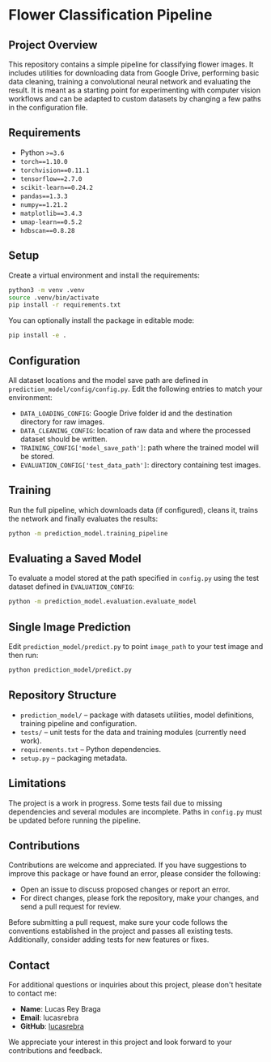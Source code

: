 # Flower Classification Pipeline

## Project Overview

This repository contains a simple pipeline for classifying flower images.  It
includes utilities for downloading data from Google Drive, performing basic data
cleaning, training a convolutional neural network and evaluating the result.  It
is meant as a starting point for experimenting with computer vision workflows and
can be adapted to custom datasets by changing a few paths in the configuration
file.

## Requirements

- Python `>=3.6`
- `torch==1.10.0`
- `torchvision==0.11.1`
- `tensorflow==2.7.0`
- `scikit-learn==0.24.2`
- `pandas==1.3.3`
- `numpy==1.21.2`
- `matplotlib==3.4.3`
- `umap-learn==0.5.2`
- `hdbscan==0.8.28`

## Setup

Create a virtual environment and install the requirements:

```bash
python3 -m venv .venv
source .venv/bin/activate
pip install -r requirements.txt
```

You can optionally install the package in editable mode:

```bash
pip install -e .
```

## Configuration

All dataset locations and the model save path are defined in
`prediction_model/config/config.py`.  Edit the following entries to match your
environment:

- `DATA_LOADING_CONFIG`: Google Drive folder id and the destination directory
  for raw images.
- `DATA_CLEANING_CONFIG`: location of raw data and where the processed dataset
  should be written.
- `TRAINING_CONFIG['model_save_path']`: path where the trained model will be
  stored.
- `EVALUATION_CONFIG['test_data_path']`: directory containing test images.

## Training

Run the full pipeline, which downloads data (if configured), cleans it, trains
the network and finally evaluates the results:

```bash
python -m prediction_model.training_pipeline
```

## Evaluating a Saved Model

To evaluate a model stored at the path specified in `config.py` using the test
dataset defined in `EVALUATION_CONFIG`:

```bash
python -m prediction_model.evaluation.evaluate_model
```

## Single Image Prediction

Edit `prediction_model/predict.py` to point `image_path` to your test image and
then run:

```bash
python prediction_model/predict.py
```

## Repository Structure

- `prediction_model/` – package with datasets utilities, model definitions,
  training pipeline and configuration.
- `tests/` – unit tests for the data and training modules (currently need work).
- `requirements.txt` – Python dependencies.
- `setup.py` – packaging metadata.

## Limitations

The project is a work in progress. Some tests fail due to missing dependencies
and several modules are incomplete. Paths in `config.py` must be updated before
running the pipeline.

## Contributions

Contributions are welcome and appreciated. If you have suggestions to improve this package or have found an error, please consider the following:

- Open an issue to discuss proposed changes or report an error.
- For direct changes, please fork the repository, make your changes, and send a pull request for review.

Before submitting a pull request, make sure your code follows the conventions established in the project and passes all existing tests. Additionally, consider adding tests for new features or fixes.

## Contact

For additional questions or inquiries about this project, please don't hesitate to contact me:

- **Name**: Lucas Rey Braga
- **Email**: lucasrebra
- **GitHub**: [lucasrebra](https://github.com/lucasrebra)

We appreciate your interest in this project and look forward to your contributions and feedback.
